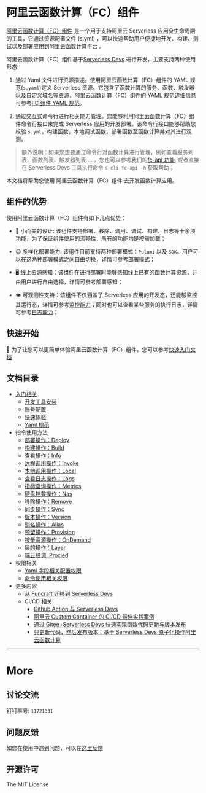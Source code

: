 # 阿里云函数计算（FC）组件

[阿里云函数计算（FC）组件](https://github.com/devsapp/fc) 是一个用于支持阿里云 Serverless 应用全生命周期的工具，它通过资源配置文件 (s.yml) ，可以快速帮助用户便捷地开发、构建、测试以及部署应用到[阿里云函数计算平台](https://www.aliyun.com/product/fc?spm=5176.19720258.J_8058803260.115.e9392c4aHejRf3) 。

阿里云函数计算（FC）组件基于[Serverless Devs](https://www.serverless-devs.com/) 进行开发，主要支持两种使用形态:

1. 通过 Yaml 文件进行资源描述。使用阿里云函数计算（FC）组件的 YAML 规范(`s.yaml`)定义 Serverless 资源。它包含了函数计算的服务、函数、触发器以及自定义域名等资源，阿里云函数计算（FC）组件的 YAML 规范详细信息可参考[FC 组件 YAML 规范](./docs/Others/yaml.md)。

2. 通过交互式命令行进行相关能力管理。您能够利用阿里云函数计算（FC）组件命令行接口来完成 Serverless 应用的开发部署。该命令行接口能够帮助您校验 `s.yml`，构建函数，本地调试函数，部署函数至函数计算并对其进行观测。

> 额外说明：如果您想要通过命令行对函数计算进行管理，例如查看服务列表、函数列表、触发器列表.....，您也可以参考我们的[fc-api 功能](https://github.com/devsapp/fc-api), 或者直接在 Serverless Devs 工具执行命令 `s cli fc-api -h` 获取帮助；

本文档将帮助您使用 阿里云函数计算（FC）组件 去开发函数计算应用。

## 组件的优势

使用阿里云函数计算（FC）组件有如下几点优势：

- 🌇 小而美的设计: 该组件支持部署、移除、调用、调试、构建、日志等十余项功能，为了保证组件使用的流畅性，所有的功能均是按需加载；

- 😉 多样化部署能力: 该组件目前支持两种部署模式：`Pulumi` 以及 `SDK`。用户可以在这两种部署模式之间自由切换，详情可参考[部署模式](docs/Usage/deploy.md#函数部署的底座)；

- 🖥️ 线上资源感知：该组件在进行部署时能够感知线上已有的函数计算资源，并由用户进行自由选择，详情可参考部署感知；

- 👁️ 可观测性支持：该组件不仅涵盖了 Serverless 应用的开发态，还能够监控其运行态，详情可参考[监控能力](docs/Usage/metrics.md)；同时也可以查看某些服务的执行日志，详情可参考[日志能力](docs/Usage/logs.md)；

## 快速开始

🔑 为了让您可以更简单体验阿里云函数计算（FC）组件，您可以参考[快速入门文档](./docs/Getting-started/Hello-world-application.md)

## 文档目录

- [入门相关](./docs/Getting-started/Getting-started.md)
  - [开发工具安装](./docs/Getting-started/Install-tutorial.md)
  - [账号配置](./docs/Getting-started/Setting-up-credentials.md)
  - [快速体验](./docs/Getting-started/Hello-world-application.md)
  - [Yaml 规范](./docs/Others/yaml.md)
- 指令使用方法
  - [部署操作：Deploy](./docs/Usage/deploy.md)
  - [构建操作：Build](./docs/Usage/build/build.md)
  - [查看操作：Info](./docs/Usage/info.md)
  - [远程调用操作：Invoke](./docs/Usage/invoke.md)
  - [本地调用操作：Local](./docs/Usage/local.md)
  - [查看日志操作：Logs](./docs/Usage/logs.md)
  - [指标查询操作：Metrics](./docs/Usage/metrics.md)
  - [硬盘挂载操作：Nas](./docs/Usage/nas.md)
  - [移除操作：Remove](./docs/Usage/remove.md)
  - [同步操作：Sync](./docs/Usage/sync.md)
  - [版本操作：Version](./docs/Usage/version.md)
  - [别名操作：Alias](./docs/Usage/alias.md)
  - [预留操作：Provision](./docs/Usage/provision.md)
  - [按量资源操作：OnDemand](./docs/Usage/onDemand.md)
  - [层的操作：Layer](./docs/Usage/layer.md)
  - [端云联调: Proxied](./docs/Usage/proxied.md)
- 权限相关
  - [Yaml 字段相关配置权限](./docs/Others/authority/yaml.md)
  - [命令使用相关权限](./docs/Others/authority/command.md)
- 更多内容
  - [从 Funcraft 迁移到 Serverless Devs](./docs/Others/fun-fc.md)
  - CI/CD 相关
    - [Github Action 与 Serverless Devs](./docs/Others/github-action.md)
    - [阿里云 Custom Container 的 CI/CD 最佳实践案例](http://www.serverless-devs.com/blog/aliyun-custom-container-ci-cd)
    - [通过 Gitee+Serverless Devs 快速实现函数代码更新与版本发布](http://www.serverless-devs.com/blog/gitee-gitee-go-serverless-devs-ci-cd)
    - [只更新代码，然后发布版本：基于 Serverless Devs 原子化操作阿里云函数计算](http://www.serverless-devs.com/blog/serverless-devs-update-fc-code)

---

# More

## 讨论交流

钉钉群号: `11721331`

## 问题反馈

如您在使用中遇到问题，可以在[这里反馈](https://github.com/devsapp/fc/issues)

## 开源许可

The MIT License
